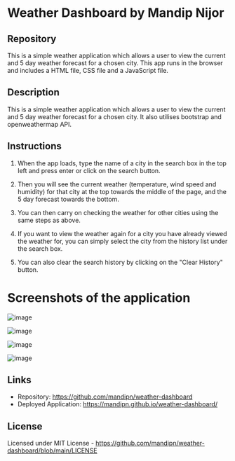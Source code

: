 # Weather Dashboard by Mandip Nijor

## Repository

This is a simple weather application which allows a user to view the current and 5 day weather forecast for a chosen city. This app runs in the browser and includes a HTML file, CSS file and a JavaScript file.

## Description

This is a simple weather application which allows a user to view the current and 5 day weather forecast for a chosen city. It also utilises bootstrap and openweathermap API. 

## Instructions

1. When the app loads, type the name of a city in the search box in the top left and press enter or click on the search button.

2. Then you will see the current weather (temperature, wind speed and humidity) for that city at the top towards the middle of the page, and the 5 day forecast towards the bottom.

3. You can then carry on checking the weather for other cities using the same steps as above.

4. If you want to view the weather again for a city you have already viewed the weather for, you can simply select the city from the history list under the search box.

5. You can also clear the search history by clicking on the "Clear History" button.

# Screenshots of the application

![image](https://user-images.githubusercontent.com/115933407/212479341-6d28970e-2a7c-434d-807a-0b30cb9dde13.png)

![image](https://user-images.githubusercontent.com/115933407/212479363-1586f6b7-6386-4773-9d80-d3ff7545a02e.png)

![image](https://user-images.githubusercontent.com/115933407/212479416-38bdda57-9504-4f50-943c-af16f031e628.png)

![image](https://user-images.githubusercontent.com/115933407/212479455-84d47691-a6b9-4fb9-b245-263b0f5e7545.png)

## Links

- Repository: https://github.com/mandipn/weather-dashboard 
- Deployed Application: https://mandipn.github.io/weather-dashboard/ 

## License

Licensed under MIT License - https://github.com/mandipn/weather-dashboard/blob/main/LICENSE
